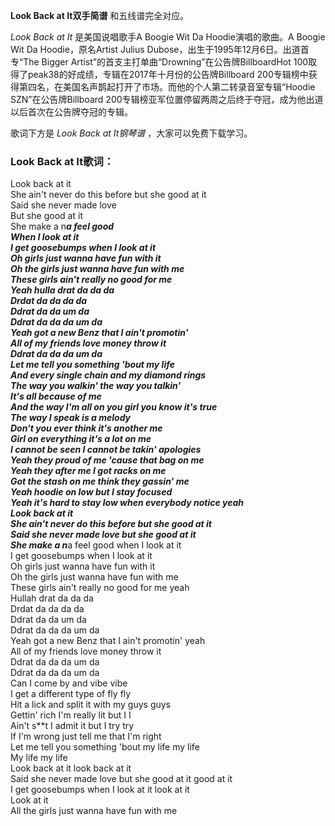 

**Look Back at It双手简谱** 和五线谱完全对应。

_Look Back at It_ 是美国说唱歌手A Boogie Wit Da Hoodie演唱的歌曲。A Boogie Wit Da
Hoodie，原名Artist Julius Dubose，出生于1995年12月6日。出道首专“The Bigger
Artist”的首支主打单曲“Drowning”在公告牌BillboardHot
100取得了peak38的好成绩，专辑在2017年十月份的公告牌Billboard
200专辑榜中获得第四名，在美国名声鹊起打开了市场。而他的个人第二转录音室专辑“Hoodie SZN”在公告牌Billboard
200专辑榜亚军位置停留两周之后终于夺冠，成为他出道以后首次在公告牌夺冠的专辑。

歌词下方是 _Look Back at It钢琴谱_ ，大家可以免费下载学习。

### Look Back at It歌词：

Look back at it  
She ain't never do this before but she good at it  
Said she never made love  
But she good at it  
She make a n***a feel good  
When I look at it  
I get goosebumps when I look at it  
Oh girls just wanna have fun with it  
Oh the girls just wanna have fun with me  
These girls ain't really no good for me  
Yeah hulla drat da da da  
Drdat da da da da  
Ddrat da da um da  
Ddrat da da da um da  
Yeah got a new Benz that I ain't promotin'  
All of my friends love money throw it  
Ddrat da da da um da  
Let me tell you something 'bout my life  
And every single chain and my diamond rings  
The way you walkin' the way you talkin'  
It's all because of me  
And the way I'm all on you girl you know it's true  
The way I speak is a melody  
Don't you ever think it's another me  
Girl on everything it's a lot on me  
I cannot be seen I cannot be takin' apologies  
Yeah they proud of me 'cause that bag on me  
Yeah they after me I got racks on me  
Got the stash on me think they gassin' me  
Yeah hoodie on low but I stay focused  
Yeah it's hard to stay low when everybody notice yeah  
Look back at it  
She ain't never do this before but she good at it  
Said she never made love but she good at it  
She make a n***a feel good when I look at it  
I get goosebumps when I look at it  
Oh girls just wanna have fun with it  
Oh the girls just wanna have fun with me  
These girls ain't really no good for me yeah  
Hullah drat da da da  
Drdat da da da da  
Ddrat da da um da  
Ddrat da da da um da  
Yeah got a new Benz that I ain't promotin' yeah  
All of my friends love money throw it  
Ddrat da da da um da  
Ddrat da da da um da  
Can I come by and vibe vibe  
I get a different type of fly fly  
Hit a lick and split it with my guys guys  
Gettin' rich I'm really lit but I I  
Ain't s**t I admit it but I try try  
If I'm wrong just tell me that I'm right  
Let me tell you something 'bout my life my life  
My life my life  
Look back at it look back at it  
Said she never made love but she good at it good at it  
I get goosebumps when I look at it look at it  
Look at it  
All the girls just wanna have fun with me

